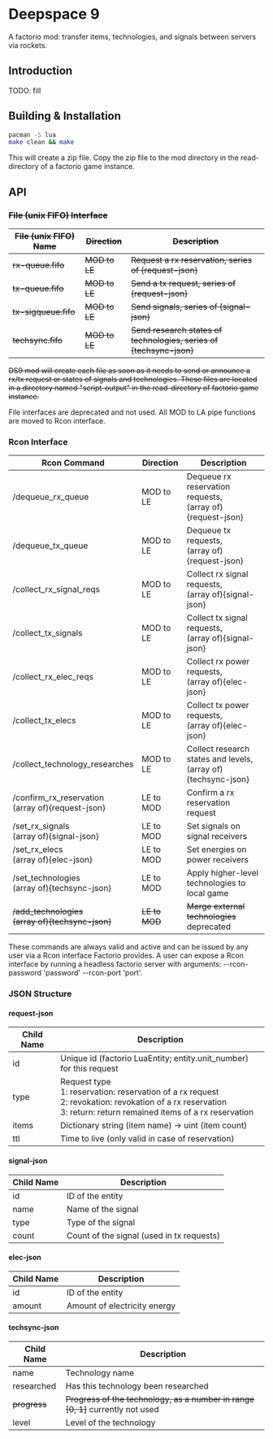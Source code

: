 # Deepspace 9

A factorio mod: transfer items, technologies, and signals between servers via rockets.



## Introduction

TODO: fill



## Building & Installation

```sh
pacman -S lua
make clean && make
```

This will create a zip file. Copy the zip file to the mod directory in the read-directory of a factorio game instance.



## API

### ~~File (unix FIFO) Interface~~ 

| ~~File (unix FIFO) Name~~ | ~~Direction~~ | ~~Description~~                                              |
| ------------------------- | ------------- | ------------------------------------------------------------ |
| ~~rx-queue.fifo~~         | ~~MOD to LE~~ | ~~Request a rx reservation, series of {request-json}~~       |
| ~~tx-queue.fifo~~         | ~~MOD to LE~~ | ~~Send a tx request, series of {request-json}~~              |
| ~~tx-sigqueue.fifo~~      | ~~MOD to LE~~ | ~~Send signals, series of {signal-json}~~                    |
| ~~techsync.fifo~~         | ~~MOD to LE~~ | ~~Send research states of technologies, series of {techsync-json}~~ |

~~DS9 mod will create each file as soon as it needs to send or announce a rx/tx request or states of signals and technologies. These files are located in a directory named "script-output" in the read-directory of factorio game instance.~~

File interfaces are deprecated and not used. All MOD to LA pipe functions are moved to Rcon interface.



### Rcon Interface

| Rcon Command                           | Direction | Description                      |
| ------------------------------------ | --------- | --------- |
| /dequeue_rx_queue | MOD to LE | Dequeue rx reservation requests,<br />(array of){request-json} |
| /dequeue_tx_queue | MOD to LE | Dequeue tx requests,<br />(array of){request-json} |
| /collect_rx_signal_reqs | MOD to LE | Collect rx signal requests,<br />(array of){signal-json} |
| /collect_tx_signals | MOD to LE | Collect tx signal requests,<br />(array of){signal-json} |
| /collect_rx_elec_reqs | MOD to LE | Collect rx power requests,<br />(array of){elec-json} |
| /collect_tx_elecs | MOD to LE | Collect tx power requests,<br />(array of){elec-json} |
| /collect_technology_researches | MOD to LE | Collect research states and levels,<br />(array of){techsync-json} |
| /confirm_rx_reservation <br />(array of){request-json} | LE to MOD | Confirm a rx reservation request |
| /set_rx_signals <br />(array of){signal-json} | LE to MOD | Set signals on signal receivers |
| /set_rx_elecs <br />(array of){elec-json} | LE to MOD | Set energies on power receivers |
| /set_technologies <br />(array of){techsync-json} | LE to MOD | Apply higher-level technologies to local game |
| ~~/add_technologies <br />(array of){techsync-json}~~ | ~~LE to MOD~~ | ~~Merge external technologies~~<br />deprecated |

These commands are always valid and active and can be issued by any user via a Rcon interface Factorio provides. A user can expose a Rcon interface by running a headless factorio server with arguments: --rcon-password 'password' --rcon-port 'port'.



### JSON Structure

#### request-json

| Child Name | Description |
| -------------- | ----------- |
| id   | Unique id (factorio LuaEntity; entity.unit_number) for this request |
| type | Request type<br />1: reservation: reservation of a rx request<br />2: revokation: revokation of a rx reservation<br />3: return: return remained items of a rx reservation |
| items  | Dictionary string (item name) -> uint (item count) |
| ttl | Time to live (only valid in case of reservation) |

#### signal-json

| Child Name | Description                               |
| ---------- | ----------------------------------------- |
| id         | ID of the entity                          |
| name       | Name of the signal                        |
| type       | Type of the signal                        |
| count      | Count of the signal (used in tx requests) |

#### elec-json

| Child Name | Description                  |
| ---------- | ---------------------------- |
| id         | ID of the entity             |
| amount     | Amount of electricity energy |

#### techsync-json

| Child Name   | Description                                                  |
| ------------ | ------------------------------------------------------------ |
| name         | Technology name                                              |
| researched   | Has this technology been researched                          |
| ~~progress~~ | ~~Progress of the technology, as a number in range [0, 1]~~ currently not used |
| level        | Level of the technology                                      |

